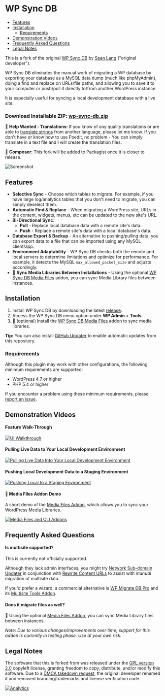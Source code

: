# WP Sync DB

- [Features](#features)
- [Installation](#installation)
   - [Requirements](#requirements)
- [Demonstration Videos](#demonstration-videos)
- [Frequently Asked Questions](#frequently-asked-questions)
- [Legal Notes](#legal-notes)

This is a fork of the original [WP Sync DB](https://github.com/wp-sync-db/wp-sync-db) by [Sean Lang](http://slang.cx) ("original developer").

WP Sync DB eliminates the manual work of migrating a WP database by exporting your database as a MySQL data dump (much like phpMyAdmin), doing a find and replace on URLs/file paths, and allowing you to save it to your computer or push/pull it directly to/from another WordPress instance.

It is especially useful for syncing a local development database with a live site.

### Download Installable ZIP: [wp-sync-db.zip](https://github.com/cloudverve/wp-sync-db/releases/download/1.6.0/wp-sync-db.zip)

:pushpin: **Help Wanted - Translations:** If you know of any quality translations or are able to [translate strings](https://github.com/cloudverve/wp-sync-db/blob/master/languages/wp-sync-db.pot) from another language, please let me know. If you don't have or know how to use Poedit, no problem - You can simply translate in a text file and I will create the translation files.

:pushpin: **Composer:** This fork will be added to Packagist once it is closer to release.

![Screenshot](https://rawcdn.githack.com/cloudverve/wp-sync-db/master/asset/images/screenshot1.png "Screenshot")

## Features

- **Selective Sync** - Choose which tables to migrate. For example, if you have large log/analytics tables that you don't need to migrate, you can simply deselect them.
- **Automatic Find & Replace** - When migrating a WordPress site, URLs in the content, widgets, menus, etc can be updated to the new site's URL.
- **Bi-Directional Sync**:
   - **Pull** - Replace local database data with a remote site's data.
   - **Push** - Replace a remote site's data with a local database's data.
- **Database Export & Backup** - An alternative to pushing/pulling data, you can export data to a file that can be imported using any MySQL client/app.
- **Environment Adaptability** - WP Sync DB checks both the remote and local servers to determine limitations and optimize for performance. For example, it detects the MySQL `max_allowed_packet_size` and adjusts accordingly.
- :construction: **Sync Media Libraries Between Installations** - Using the optional [WP Sync DB Media Files](https://github.com/wp-sync-db/wp-sync-db-media-files) addon, you can sync Media Library files between instances.

## Installation

1. Install WP Sync DB by downloading the latest [release](https://github.com/cloudverve/wp-sync-db/releases).
2. Access the WP Sync DB menu option under **WP Admin** > **Tools**.
3. :construction: (optional) Install the [WP Sync DB Media Files](https://github.com/wp-sync-db/wp-sync-db-media-files) addon to sync media libraries.

**Tip:** You can also install [GitHub Updater](https://github.com/afragen/github-updater) to enable automatic updates from this repository.

### Requirements

Although this plugin may work with other configurations, the following minimum requirements are supported:

- WordPress 4.7 or higher
- PHP 5.4 or higher

If you encounter a problem using these minimum requirements, please [report an issue](https://github.com/cloudverve/wp-sync-db/issues).

## Demonstration Videos

#### Feature Walk-Through

[![UI Walkthrough](https://img.youtube.com/vi/u7jFkwwfeJc/0.jpg)](https://www.youtube.com/watch?v=u7jFkwwfeJc "UI Walkthrough")

#### Pulling Live Data to Your Local Development Environment

[![Pulling Live Data Into Your Local Development Environment](https://img.youtube.com/vi/fHFcH4bCzmU/0.jpg)](https://www.youtube.com/watch?v=fHFcH4bCzmU "Pulling Live Data Into Your Local Development Environment")

#### Pushing Local Development Data to a Staging Environment

[![Pushing Local to a Staging Environment](https://img.youtube.com/vi/FjTzNqAlQE0/0.jpg)](https://www.youtube.com/watch?v=FjTzNqAlQE0 "Pushing Local to a Staging Environment")

#### :construction: Media Files Addon Demo

A short demo of the [Media Files Addon](https://github.com/wp-sync-db/wp-sync-db-media-files), which allows you to sync your WordPress Media Libraries.

[![Media Files and CLI Addons](https://img.youtube.com/vi/0aR8-jC2XXM/0.jpg)](https://www.youtube.com/watch?v=0aR8-jC2XXM "Media Files and CLI Addons")

## Frequently Asked Questions

#### Is multisite supported?

This is currently not officially supported.

Although they lack admin interfaces, you might try [Network Sub-domain Updater](https://github.com/dmhendricks/wordpress-network-subdomain-updater-plugin) in conjunction with [Rewrite Content URLs](https://github.com/dmhendricks/wordpress-rewrite-content-urls-plugin) to assist with _manual_ migration of multisite data.

If you'd prefer a wizard, a commercial alternative is [WP Migrate DB Pro](https://deliciousbrains.com/wp-migrate-db-pro/) and its [Multisite Tools Addon](https://deliciousbrains.com/wp-migrate-db-pro/doc/multisite-tools-addon/).

#### Does it migrate files as well?

:construction: Using the optional [Media Files Addon](https://github.com/wp-sync-db/wp-sync-db-media-files), you can sync Media Library files between instances.

_Note: Due to various changes/improvements over time, support for this addon is currently in testing phase. Use at your own risk._

## Legal Notes

The software that this is forked from was released under the [GPL version 2.0](https://github.com/cloudverve/wp-sync-db/blob/master/LICENSE) copyleft license, granting freedom to copy, distribute, and/or modify this software. Due to a [DMCA takedown request](https://wptavern.com/dmca-takedown-notice-issued-against-fork-of-wp-migrate-db-pro), the original developer renamed it and removed branding/trademarks and license verification code.

[![Analytics](https://ga-beacon.appspot.com/UA-67333102-2/cloudverve/wp-sync-db?flat)](https://ga-beacon.appspot.com/?utm_source=github.com&utm_medium=campaign&utm_content=button&utm_campaign=cloudverve%2Fwp-sync-db)
